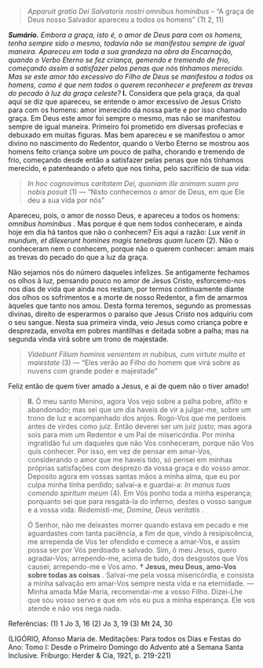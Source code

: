 > *Apparuit gratia Dei Salvatoris nostri omnibus hominibus* – “A graça de Deus nosso Salvador apareceu a todos os homens” (Tt 2, 11)

***Sumário.** Embora a graça, isto é, o amor de Deus para com os homens, tenha sempre sido o mesmo, todavia não se manifestou sempre de igual maneira. Apareceu em toda a sua grandeza na obra da Encarnação, quando o Verbo Eterno se fez criança, gemendo e tremendo de frio, começando assim a satisfazer pelas penas que nós tínhamos merecido. Mas se este amor tão excessivo do Filho de Deus se manifestou a todos os homens, como é que nem todos o querem reconhecer e preferem as trevas do pecado à luz da graça celeste?* **I.** Considera que pela graça, da qual aqui se diz que apareceu, se entende o amor excessivo de Jesus Cristo para com os homens: amor imerecido da nossa parte e por isso chamado graça. Em Deus este amor foi sempre o mesmo, mas não se manifestou sempre de igual maneira. Primeiro foi prometido em diversas profecias e debuxado em muitas figuras. Mas bem apareceu e se manifestou o amor divino no nascimento do Redentor, quando o Verbo Eterno se mostrou aos homens feito criança sobre um pouco de palha, chorando e tremendo de frio, começando desde então a satisfazer pelas penas que nós tínhamos merecido, e patenteando o afeto que nos tinha, pelo sacrifício de sua vida:

> *In hoc cognovimus caritatem Dei, quoniam ille animam suam pro nobis posuit* (1) — “Nisto conhecemos o amor de Deus, em que Ele deu a sua vida por nós”

Apareceu, pois, o amor de nosso Deus, e apareceu a todos os homens: *omnibus hominibus* . Mas porque é que nem todos conheceram, e ainda hoje em dia há tantos que não o conhecem? Eis aqui a razão: *Lux venit in mundum, et dilexerunt homines magis tenebras quam lucem* (2). Não o conheceram nem o conhecem, porque não o querem conhecer: amam mais as trevas do pecado do que a luz da graça.

Não sejamos nós do número daqueles infelizes. Se antigamente fechamos os olhos à luz, pensando pouco no amor de Jesus Cristo, esforcemo-nos nos dias de vida que ainda nos restam, por termos continuamente diante dos olhos os sofrimentos e a morte de nosso Redentor, a fim de amarmos àqueles que tanto nos amou. Desta forma teremos, segundo as promessas divinas, direito de esperarmos o paraíso que Jesus Cristo nos adquiriu com o seu sangue. Nesta sua primeira vinda, veio Jesus como criança pobre e desprezada, envolta em pobres mantilhas e deitada sobre a palha; mas na segunda vinda virá sobre um trono de majestade.

> *Videbunt Filium hominis venientem in nubibus, cum virtute multa et maiestate* (3) — “Eles verão ao Filho do homem que virá sobre as nuvens com grande poder e majestade”

Feliz então de quem tiver amado a Jesus, e ai de quem não o tiver amado!

> **II.** Ó meu santo Menino, agora Vos vejo sobre a palha pobre, aflito e abandonado; mas sei que um dia haveis de vir a julgar-me, sobre um trono de luz e acompanhado dos anjos. Rogo-Vos que me perdoeis antes de virdes como juiz. Então deverei ser um juiz justo; mas agora sois para mim um Redentor e um Pai de misericórdia. Por minha ingratidão fui um daqueles que não Vos conheceram, porque não Vos quis conhecer. Por isso, em vez de pensar em amar-Vos, considerando o amor que me haveis tido, só pensei em minhas próprias satisfações com desprezo da vossa graça e do vosso amor. Deposito agora em vossas santas mãos a minha alma, que eu por culpa minha tinha perdido; salvai-a e guardai-a: *In manus tuas comendo spiritum meum* (4). Em Vós ponho toda a minha esperança; porquanto sei que para resgatá-la do inferno, destes o vosso sangue e a vossa vida: *Redemisti-me, Domine, Deus veritatis* .
>
> Ó Senhor, não me deixastes morrer quando estava em pecado e me aguardastes com tanta paciência, a fim de que, vindo à resipiscência, me arrependa de Vos ter ofendido e comece a amar-Vos, e assim possa ser por Vós perdoado e salvado. Sim, ó meu Jesus, quero agradar-Vos; arrependo-me, acima de tudo, dos desgostos que Vos causei; arrependo-me e Vos amo. **† Jesus, meu Deus, amo-Vos sobre todas as coisas** . Salvai-me pela vossa misericórdia, e consista a minha salvação em amar-Vos sempre nesta vida e na eternidade. — Minha amada Mãe Maria, recomendai-me a vosso Filho. Dizei-Lhe que sou vosso servo e que em vós eu pus a minha esperança. Ele vos atende e não vos nega nada.

Referências: (1) 1 Jo 3, 16 (2) Jo 3, 19 (3) Mt 24, 30

(LIGÓRIO, Afonso Maria de. Meditações: Para todos os Dias e Festas do Ano: Tomo I: Desde o Primeiro Domingo do Advento até a Semana Santa Inclusive. Friburgo: Herder & Cia, 1921, p. 219-221)
